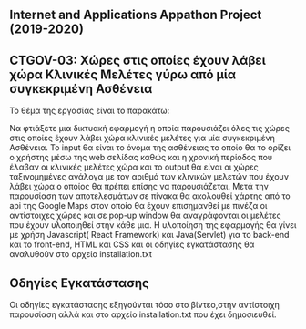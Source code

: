 ## Internet and Applications Appathon Project (2019-2020)

## CTGOV-03: Χώρες στις οποίες έχουν λάβει χώρα Κλινικές Μελέτες γύρω από μία συγκεκριμένη Ασθένεια

Το θέμα της εργασίας είναι το παρακάτω:

Να φτιάξετε μια δικτυακή εφαρμογή η οποία παρουσιάζει όλες τις χώρες στις οποίες έχουν λάβει χώρα κλινικές μελέτες για μία συγκεκριμένη Ασθένεια. Το input θα είναι το όνομα της ασθένειας το οποίο θα το ορίζει ο χρήστης μέσω της web σελίδας καθώς και η χρονική περίοδος που έλαβαν οι κλινικές μελέτες χώρα και το output θα είναι οι χώρες ταξινομημένες ανάλογα με τον αριθμό των κλινικών μελετών που έχουν λάβει χώρα ο οποίος θα πρέπει επίσης να παρουσιάζεται. Μετά την παρουσίαση των αποτελεσμάτων σε πίνακα θα ακολουθεί χάρτης από το api της Google Maps στον οποίο θα έχουν επισημανθεί με πινέζα οι αντίστοιχες χώρες και σε pop-up window θα αναγράφονται οι μελέτες που έχουν υλοποιηθεί στην κάθε μια.
Η υλοποίηση της εφαρμογής θα γίνει με χρήση Javascript( React Framework) και Java(Servlet) για το back-end και το front-end, HTML και CSS και οι οδηγίες εγκατάστασης θα αναλυθούν στο αρχείο installation.txt

## Οδηγίες Εγκατάστασης

Οι οδηγίες εγκατάστασης εξηγούνται τόσο στο βίντεο,στην αντίστοιχη παρουσίαση αλλά και στο αρχείο installation.txt που έχει δημοσιευθεί.
